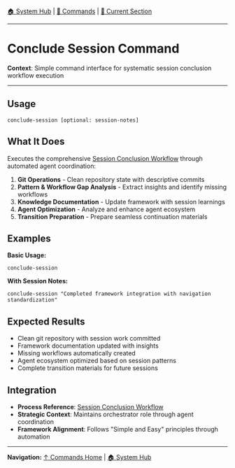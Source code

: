 [🏠 System Hub](../system/INDEX.md) | [📁 Commands](./) | [📖 Current Section](#)

---

# Conclude Session Command

**Context**: Simple command interface for systematic session conclusion workflow execution

---

## Usage

```
conclude-session [optional: session-notes]
```

## What It Does

Executes the comprehensive [Session Conclusion Workflow](../system/processes/session-conclusion-workflow.md) through automated agent coordination:

1. **Git Operations** - Clean repository state with descriptive commits
2. **Pattern & Workflow Gap Analysis** - Extract insights and identify missing workflows  
3. **Knowledge Documentation** - Update framework with session learnings
4. **Agent Optimization** - Analyze and enhance agent ecosystem
5. **Transition Preparation** - Prepare seamless continuation materials

## Examples

**Basic Usage:**
```
conclude-session
```

**With Session Notes:**
```
conclude-session "Completed framework integration with navigation standardization"
```

## Expected Results

- Clean git repository with session work committed
- Framework documentation updated with insights
- Missing workflows automatically created
- Agent ecosystem optimized based on session patterns
- Complete transition materials for future sessions

## Integration

- **Process Reference**: [Session Conclusion Workflow](../system/processes/session-conclusion-workflow.md)
- **Strategic Context**: Maintains orchestrator role through agent coordination
- **Framework Alignment**: Follows "Simple and Easy" principles through automation

---

**Navigation:** [↑ Commands Home](./) | [🏠 System Hub](../system/INDEX.md)